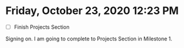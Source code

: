 # Friday, October 23, 2020 12:23 PM
- [ ] Finish Projects Section

Signing on. I am going to complete to Projects Section in Milestone 1.
